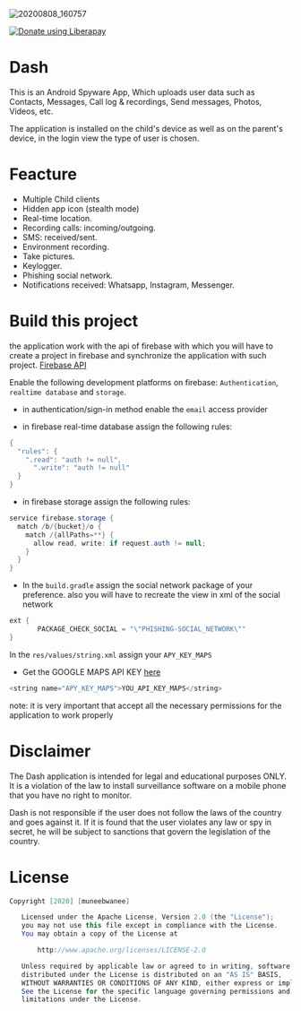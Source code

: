 ![20200808_160757](https://1.bp.blogspot.com/-FgzZ6s4snE0/YLonted4bRI/AAAAAAAAA7M/btcFeIotLw42dSwU9AioHomX_GcG-xmogCLcBGAsYHQ/s1429/68747470733a2f2f312e62702e626c6f6773706f742e636f6d2f2d71374d454847336e4851342f583979763436467a3543492f41414141414141414152342f574a46387a3046766b6251325968725f6c6356686a6375473371306b5030587077434c63424741735948512f7.png)

<noscript><a href="https://liberapay.com/muneeb/donate"><img alt="Donate using Liberapay" src="https://liberapay.com/assets/widgets/donate.svg"></a></noscript>

# Dash
This is an Android Spyware App, Which uploads user data such as Contacts, Messages, Call log &amp; recordings, Send messages, Photos, Videos, etc.

The application is installed on the child's device as well as on the parent's device, in the login view the type of user is chosen.

# Feacture
- Multiple Child clients
- Hidden app icon (stealth mode)
- Real-time location.
- Recording calls: incoming/outgoing.
- SMS: received/sent.
- Environment recording.
- Take pictures.
- Keylogger.
- Phishing social network.
- Notifications received: Whatsapp, Instagram, Messenger.

# Build this project
the application work with the api of firebase with which you will have to create a project in firebase and synchronize the application with such project.
[Firebase API](https://firebase.google.com/)

Enable the following development platforms on firebase:
`Authentication`, `realtime database` and `storage`.

- in authentication/sign-in method enable the `email` access provider

- in firebase real-time database assign the following rules:
```java
{
  "rules": {
    ".read": "auth != null",
      ".write": "auth != null"
  }
}
```

- in firebase storage assign the following rules:
```java
service firebase.storage {
  match /b/{bucket}/o {
    match /{allPaths=**} {
      allow read, write: if request.auth != null;
    }
  }
}
```

- In the `build.gradle` assign the social network package of your preference.
also you will have to recreate the view in xml of the social network
```java
ext {
       PACKAGE_CHECK_SOCIAL = "\"PHISHING-SOCIAL_NETWORK\""
}
```

In the `res/values/string.xml` assign your `APY_KEY_MAPS`

- Get the GOOGLE MAPS API KEY [here](https://developers.google.com/maps/documentation/android-api/signup)
```java
<string name="APY_KEY_MAPS">YOU_API_KEY_MAPS</string>
```

note: it is very important that accept all the necessary permissions for the application to work properly

# Disclaimer
The Dash application is intended for legal and educational purposes ONLY. It is a violation of the law to install surveillance software on a mobile phone that you have no right to monitor.

Dash is not responsible if the user does not follow the laws of the country and goes against it. If it is found that the user violates any law or spy in secret, he will be subject to sanctions that govern the legislation of the country.


# License

```java 
Copyright [2020] [muneebwanee]

   Licensed under the Apache License, Version 2.0 (the "License");
   you may not use this file except in compliance with the License.
   You may obtain a copy of the License at

       http://www.apache.org/licenses/LICENSE-2.0

   Unless required by applicable law or agreed to in writing, software
   distributed under the License is distributed on an "AS IS" BASIS,
   WITHOUT WARRANTIES OR CONDITIONS OF ANY KIND, either express or implied.
   See the License for the specific language governing permissions and
   limitations under the License.
```
